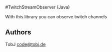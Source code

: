 #TwitchStreamObserver (Java)

With this library you can observe twitch channels


## Authors

TobJ [code@tobj.de](code@tobj.de)
